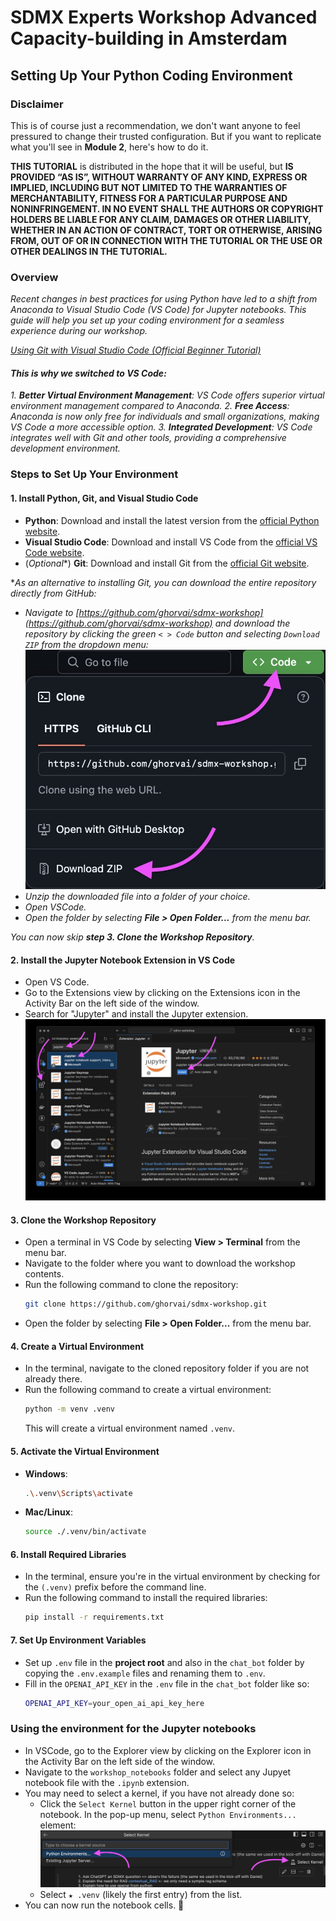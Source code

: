 # SDMX Experts Workshop Advanced Capacity-building in Amsterdam 

## Setting Up Your Python Coding Environment
### Disclaimer
This is of course just a recommendation, we don't want anyone to feel pressured to change their trusted configuration. But if you want to replicate what you'll see in **Module 2**, here's how to do it.

**THIS TUTORIAL** is distributed in the hope that it will be useful, but **IS PROVIDED “AS IS”, WITHOUT WARRANTY OF ANY KIND, EXPRESS OR IMPLIED, INCLUDING BUT NOT LIMITED TO THE WARRANTIES OF MERCHANTABILITY, FITNESS FOR A PARTICULAR PURPOSE AND NONINFRINGEMENT. IN NO EVENT SHALL THE AUTHORS OR COPYRIGHT HOLDERS BE LIABLE FOR ANY CLAIM, DAMAGES OR OTHER LIABILITY, WHETHER IN AN ACTION OF CONTRACT, TORT OR OTHERWISE, ARISING FROM, OUT OF OR IN CONNECTION WITH THE TUTORIAL OR THE USE OR OTHER DEALINGS IN THE TUTORIAL.**

### Overview
*Recent changes in best practices for using Python have led to a shift from Anaconda to Visual Studio Code (VS Code) for Jupyter notebooks. This guide will help you set up your coding environment for a seamless experience during our workshop.*

*[Using Git with Visual Studio Code (Official Beginner Tutorial)](https://www.youtube.com/watch?v=i_23KUAEtUM&ab_channel=VisualStudioCode)*

#### *This is why we switched to VS Code:*
*1. **Better Virtual Environment Management**: VS Code offers superior virtual environment management compared to Anaconda.*
*2. **Free Access**: Anaconda is now only free for individuals and small organizations, making VS Code a more accessible option.*
*3. **Integrated Development**: VS Code integrates well with Git and other tools, providing a comprehensive development environment.*

### Steps to Set Up Your Environment

#### 1. Install Python, Git, and Visual Studio Code
- **Python**: Download and install the latest version from the [official Python website](https://www.python.org/downloads/).
- **Visual Studio Code**: Download and install VS Code from the [official VS Code website](https://code.visualstudio.com/).
- (*Optional**) **Git**: Download and install Git from the [official Git website](https://git-scm.com/downloads).

\**As an alternative to installing Git, you can download the entire repository directly from GitHub:*
- *Navigate to [https://github.com/ghorvai/sdmx-workshop](https://github.com/ghorvai/sdmx-workshop) and download the repository by clicking the green `< > Code` button and selecting `Download ZIP` from the dropdown menu:*
![Download from GitHub](images/download_from_github.jpg)
- *Unzip the downloaded file into a folder of your choice.*
- *Open VSCode.*
- *Open the folder by selecting **File > Open Folder...** from the menu bar.*

*You can now skip **step 3. Clone the Workshop Repository**.*

#### 2. Install the Jupyter Notebook Extension in VS Code
- Open VS Code.
- Go to the Extensions view by clicking on the Extensions icon in the Activity Bar on the left side of the window.
- Search for "Jupyter" and install the Jupyter extension.
![Install Jupyter VSCode extension](images/install_jupyter_vscode_extension.jpg)

#### 3. Clone the Workshop Repository
- Open a terminal in VS Code by selecting **View > Terminal** from the menu bar.
- Navigate to the folder where you want to download the workshop contents.
- Run the following command to clone the repository:
  ```bash
  git clone https://github.com/ghorvai/sdmx-workshop.git
  ```
- Open the folder by selecting **File > Open Folder...** from the menu bar.

#### 4. Create a Virtual Environment
- In the terminal, navigate to the cloned repository folder if you are not already there.
- Run the following command to create a virtual environment:
  ```bash
  python -m venv .venv
  ```
  This will create a virtual environment named `.venv`.

#### 5. Activate the Virtual Environment
- **Windows**:
  ```bash
  .\.venv\Scripts\activate
  ```
- **Mac/Linux**:
  ```bash
  source ./.venv/bin/activate
  ```

#### 6. Install Required Libraries
- In the terminal, ensure you're in the virtual environment by checking for the `(.venv)` prefix before the command line.
- Run the following command to install the required libraries:
  ```bash
  pip install -r requirements.txt
  ```

#### 7. Set Up Environment Variables

- Set up `.env` file in the **project root** and also in the `chat_bot` folder by copying the `.env.example` files and renaming them to `.env`.
- Fill in the `OPENAI_API_KEY` in the `.env` file in the `chat_bot` folder like so:
  ```bash
  OPENAI_API_KEY=your_open_ai_api_key_here
  ```

### Using the environment for the Jupyter notebooks

- In VSCode, go to the Explorer view by clicking on the Explorer icon in the Activity Bar on the left side of the window.
- Navigate to the `workshop_notebooks` folder and select any Jupyet notebook file with the `.ipynb` extension.
- You may need to select a kernel, if you have not already done so:
  - Click the `Select Kernel` button in the upper right corner of the notebook. In the pop-up menu, select `Python Environments...` element:
  ![Download from GitHub](images/select_kernel.jpg)
  - Select `★ .venv` (likely the first entry) from the list.
- You can now run the notebook cells. 🎉